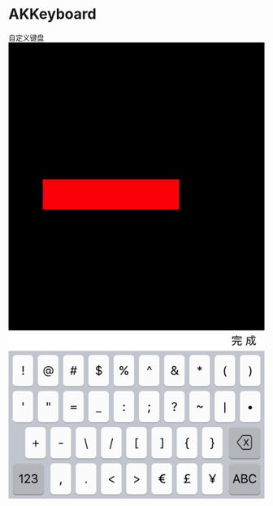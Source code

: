 # AKKeyboard
自定义键盘
![screenshot](https://github.com/jianghat/AKKeyboard/blob/master/screenshot/1.png) 
